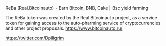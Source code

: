ReBa (Real.Bitcoinauto) - Earn Bitcoin, BNB, Cake | Bsc yield farming

The ReBa token was created by the Real.Bitcoinauto project, as a service token for gaining access to the auto-pharming service of cryptocurrencies and other project proposals.
https://www.bitcoinauto.ru/

https://twitter.com/Dpiligrim
